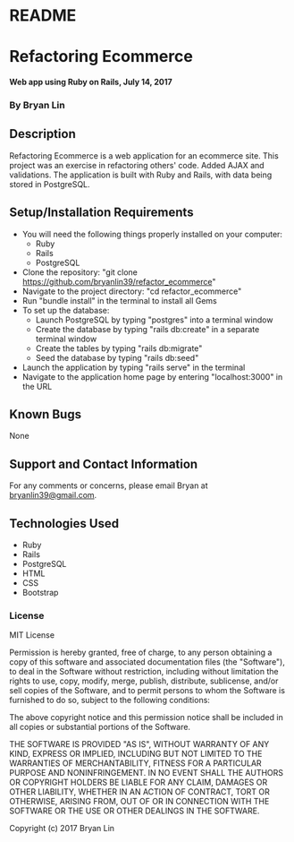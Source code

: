 # README

# Refactoring Ecommerce

#### Web app using Ruby on Rails, July 14, 2017

### By Bryan Lin

## Description

Refactoring Ecommerce is a web application for an ecommerce site. This project was an exercise in refactoring others' code. Added AJAX and validations. The application is built with Ruby and Rails, with data being stored in PostgreSQL.

## Setup/Installation Requirements

* You will need the following things properly installed on your computer:
  * Ruby
  * Rails
  * PostgreSQL
* Clone the repository: "git clone https://github.com/bryanlin39/refactor_ecommerce"
* Navigate to the project directory: "cd refactor_ecommerce"
* Run "bundle install" in the terminal to install all Gems
* To set up the database:
  * Launch PostgreSQL by typing "postgres" into a terminal window
  * Create the database by typing "rails db:create" in a separate terminal window
  * Create the tables by typing "rails db:migrate"
  * Seed the database by typing "rails db:seed"
* Launch the application by typing "rails serve" in the terminal
* Navigate to the application home page by entering "localhost:3000" in the URL

## Known Bugs

None

## Support and Contact Information

For any comments or concerns, please email Bryan at bryanlin39@gmail.com.

## Technologies Used

* Ruby
* Rails
* PostgreSQL
* HTML
* CSS
* Bootstrap

### License

MIT License

Permission is hereby granted, free of charge, to any person obtaining a copy of this software and associated documentation files (the "Software"), to deal in the Software without restriction, including without limitation the rights to use, copy, modify, merge, publish, distribute, sublicense, and/or sell copies of the Software, and to permit persons to whom the Software is furnished to do so, subject to the following conditions:

The above copyright notice and this permission notice shall be included in all copies or substantial portions of the Software.

THE SOFTWARE IS PROVIDED "AS IS", WITHOUT WARRANTY OF ANY KIND, EXPRESS OR IMPLIED, INCLUDING BUT NOT LIMITED TO THE WARRANTIES OF MERCHANTABILITY, FITNESS FOR A PARTICULAR PURPOSE AND NONINFRINGEMENT. IN NO EVENT SHALL THE AUTHORS OR COPYRIGHT HOLDERS BE LIABLE FOR ANY CLAIM, DAMAGES OR OTHER LIABILITY, WHETHER IN AN ACTION OF CONTRACT, TORT OR OTHERWISE, ARISING FROM, OUT OF OR IN CONNECTION WITH THE SOFTWARE OR THE USE OR OTHER DEALINGS IN THE SOFTWARE.

Copyright (c) 2017 Bryan Lin
